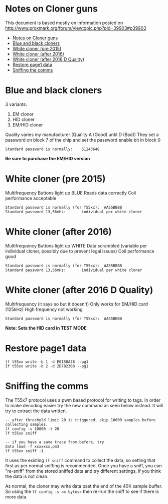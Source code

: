 # Notes on Cloner guns

This document is based mostly on information posted on http://www.proxmark.org/forum/viewtopic.php?pid=39903#p39903

- [Notes on Cloner guns](#notes-on-cloner-guns)
- [Blue and black cloners](#blue-and-black-cloners)
- [White cloner (pre 2015)](#white-cloner-pre-2015)
- [White cloner (after 2016)](#white-cloner-after-2016)
- [White cloner (after 2016 D Quality)](#white-cloner-after-2016-d-quality)
- [Restore page1 data](#restore-page1-data)
- [Sniffing the comms](#sniffing-the-comms)


# Blue and black cloners

3 variants: 
1. EM cloner
2. HID cloner
3. EM/HID cloner

Quality varies my manufacturer (Quality A (Good) until D (Bad))
They set a password on block 7 of the chip and set the password enable bit in block 0
```
Standard password is normally:    51243648
```
**Be sure to purchase the EM/HID version**

# White cloner (pre 2015)

Multifrequency
Buttons light up BLUE
Reads data correctly
Coil performance acceptable 
```
Standard password is normally (for T55xx):  AA55BBBB
Standard password 13,56mHz:       individual per white cloner
```


# White cloner (after 2016)
Multifrequency
Buttons light up  WHITE
Data scrambled (variable per individual cloner, possibly due to prevent legal issues)
Coil performance good
```
Standard password is normally (for T55xx):  AA55BBBB
Standard password 13,56mHz:       individual per white cloner
```


# White cloner (after 2016 D Quality)
Multifrequency (it says so but it doesn't)
Only works for EM/HID card (125kHz)
High frequency not working
```
Standard password is normally (for T55xx):  AA55BBBB
```
**Note: Sets the HID card in TEST MODE**


# Restore page1 data
```
lf t55xx write -b 1 -d E0150A48 --pg1
If t55xx write -b 2 -d 2D782308 --pg1
```

# Sniffing the comms
The T55x7 protocol uses a pwm based protocol for writing to tags.  In order to make decoding easier try the new command as seen below instead. It will try to extract the data written.

```
-- after threshold limit 20 is triggered, skip 10000 samples before collecting samples.
lf config -s 10000 -t 20
lf t55xx sniff

-- if you have a save trace from before, try
data load -f xxxxxxx.pm3
lf t55xx sniff -1
```

It uses the existing `lf sniff` command to collect the data, so setting that first as per normal sniffing is recommended. Once you have a sniff, you can "re-sniff" from the stored sniffed data and try different settings, if you think the data is not clean.

As normal, the cloner may write data past the end of the 40K sample buffer. So using the `lf config -s <x bytes>` then re-run the sniff to see if there is more data.